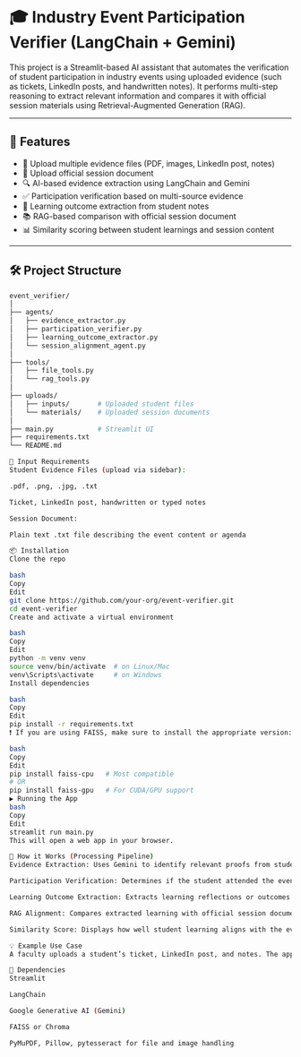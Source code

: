 # 🎓 Industry Event Participation Verifier (LangChain + Gemini)

This project is a Streamlit-based AI assistant that automates the verification of student participation in industry events using uploaded evidence (such as tickets, LinkedIn posts, and handwritten notes). It performs multi-step reasoning to extract relevant information and compares it with official session materials using Retrieval-Augmented Generation (RAG).

---

## 🚀 Features

- 📝 Upload multiple evidence files (PDF, images, LinkedIn post, notes)
- 📘 Upload official session document
- 🔍 AI-based evidence extraction using LangChain and Gemini
- ✅ Participation verification based on multi-source evidence
- 🧠 Learning outcome extraction from student notes
- 📚 RAG-based comparison with official session document
- 📊 Similarity scoring between student learnings and session content

---

## 🛠️ Project Structure

```bash
event_verifier/
│
├── agents/
│   ├── evidence_extractor.py
│   ├── participation_verifier.py
│   ├── learning_outcome_extractor.py
│   └── session_alignment_agent.py
│
├── tools/
│   ├── file_tools.py
│   └── rag_tools.py
│
├── uploads/
│   ├── inputs/       # Uploaded student files
│   └── materials/    # Uploaded session documents
│
├── main.py           # Streamlit UI
├── requirements.txt
└── README.md

📂 Input Requirements
Student Evidence Files (upload via sidebar):

.pdf, .png, .jpg, .txt

Ticket, LinkedIn post, handwritten or typed notes

Session Document:

Plain text .txt file describing the event content or agenda

📦 Installation
Clone the repo

bash
Copy
Edit
git clone https://github.com/your-org/event-verifier.git
cd event-verifier
Create and activate a virtual environment

bash
Copy
Edit
python -m venv venv
source venv/bin/activate  # on Linux/Mac
venv\Scripts\activate     # on Windows
Install dependencies

bash
Copy
Edit
pip install -r requirements.txt
❗ If you are using FAISS, make sure to install the appropriate version:

bash
Copy
Edit
pip install faiss-cpu   # Most compatible
# OR
pip install faiss-gpu   # For CUDA/GPU support
▶️ Running the App
bash
Copy
Edit
streamlit run main.py
This will open a web app in your browser.

🧠 How it Works (Processing Pipeline)
Evidence Extraction: Uses Gemini to identify relevant proofs from student uploads.

Participation Verification: Determines if the student attended the event.

Learning Outcome Extraction: Extracts learning reflections or outcomes from notes.

RAG Alignment: Compares extracted learning with official session document using vector similarity.

Similarity Score: Displays how well student learning aligns with the event’s actual agenda.

💡 Example Use Case
A faculty uploads a student’s ticket, LinkedIn post, and notes. The app processes all content, verifies if the student attended the event, extracts learning outcomes, and checks if their learnings match the official event content.

🧩 Dependencies
Streamlit

LangChain

Google Generative AI (Gemini)

FAISS or Chroma

PyMuPDF, Pillow, pytesseract for file and image handling